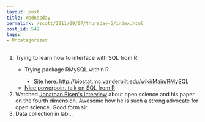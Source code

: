 ```yaml
---
layout: post
title: Wednesday
permalink: /scott/2011/09/07/thursday-5/index.html
post_id: 549
tags: 
- Uncategorized
---
```


<ol>
	<li>Trying to learn how to interface with SQL from R</li>
<ul>
	<li>Trying package RMySQL within R</li>
<ul>
	<li>Site here: <a href="http://biostat.mc.vanderbilt.edu/wiki/Main/RMySQL" target="_blank">http://biostat.mc.vanderbilt.edu/wiki/Main/RMySQL</a></li>
</ul>
	<li><a href="http://www.hofroe.net/stat480/22-RMySQL.pdf" target="_blank">Nice powerpoint talk on SQL from R</a></li>
</ul>
	<li>Watched <a href="http://r-ecology.blogspot.com/2011/09/jonathan-eisen-on-fourth-domain-and.html" target="_blank">Jonathan Eisen's interview</a> about open science and his paper on the fourth dimension. Awesome how he is such a strong advocate for open science. Good form sir.</li>
	<li>Data collection in lab...</li>
</ol>